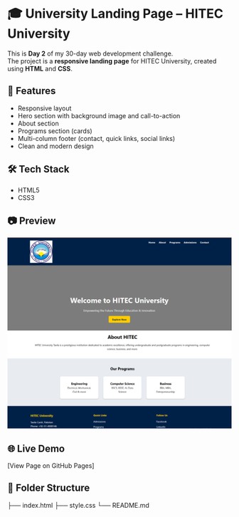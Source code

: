 # 🎓 University Landing Page – HITEC University

This is **Day 2** of my 30-day web development challenge.  
The project is a **responsive landing page** for HITEC University, created using **HTML** and **CSS**.

## 📌 Features
- Responsive layout
- Hero section with background image and call-to-action
- About section
- Programs section (cards)
- Multi-column footer (contact, quick links, social links)
- Clean and modern design

## 🛠️ Tech Stack
- HTML5
- CSS3

## 📷 Preview
![alt text](image.png)
![alt text](image-1.png)
## 🌐 Live Demo
[View Page on GitHub Pages]
## 📁 Folder Structure
├── index.html
├── style.css
└── README.md
